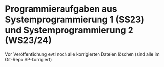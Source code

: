 # Programmieraufgaben aus Systemprogrammierung 1 (SS23) und Systemprogrammierung 2 (WS23/24)

Vor Veröffentlichung evtl noch alle korrigierten Dateien löschen (sind alle im Git-Repo SP-korrigiert)
